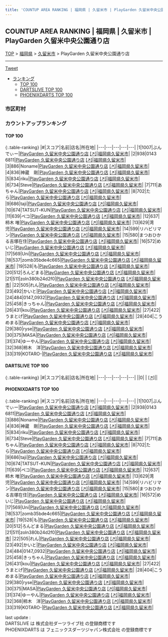 ```yaml
---
title: 'COUNTUP AREA RANKING | 福岡県 | 久留米市 | PlayGarden 久留米中央公園通り店'
---
```

## COUNTUP AREA RANKING | 福岡県 | 久留米市 | PlayGarden 久留米中央公園通り店

[TOP](/darts/rank/) > [福岡県](/darts/rank/福岡県/) > [久留米市](/darts/rank/福岡県/久留米市/) > PlayGarden 久留米中央公園通り店

___

<a href="https://twitter.com/share?ref_src=twsrc%5Etfw" data-text="COUNTUP AREA RANKING | 福岡県久留米市PlayGarden 久留米中央公園通り店" class="twitter-share-button" data-hashtags="DARTSLIVE,PHOENIXDARTS,darts,ダーツ" data-show-count="false">Tweet</a>

* [ランキング](#カウントアップランキング)
    * [TOP 100](#top-100)
    * [DARTSLIVE TOP 100](#dartslive-top-100)
    * [PHOENIXDARTS TOP 100](#phoenixdarts-top-100)

### 市区町村

<ul>

</ul>

### カウントアップランキング

#### TOP 100



{:.table-ranking}
|#|スコア|名前|店名|所在地|
|---|---|---|---|---|
|1|1007|<span class="rank-name-pd">ぶんでぃー</span>|<a href="/darts/rank/shops/84932.html">PlayGarden 久留米中央公園通り店</a> <a href="https://vs.phoenixdarts.com/jp/shop/shopDetailInfo/s_84932?s_seq=84932">[↗]</a>|<a href="/darts/rank/福岡県/久留米市">福岡県久留米市</a>|
|2|938|<span class="rank-name-pd">0143 6811</span>|<a href="/darts/rank/shops/84932.html">PlayGarden 久留米中央公園通り店</a> <a href="https://vs.phoenixdarts.com/jp/shop/shopDetailInfo/s_84932?s_seq=84932">[↗]</a>|<a href="/darts/rank/福岡県/久留米市">福岡県久留米市</a>|
|3|886|<span class="rank-name-pd">Noname</span>|<a href="/darts/rank/shops/84932.html">PlayGarden 久留米中央公園通り店</a> <a href="https://vs.phoenixdarts.com/jp/shop/shopDetailInfo/s_84932?s_seq=84932">[↗]</a>|<a href="/darts/rank/福岡県/久留米市">福岡県久留米市</a>|
|4|836|<span class="rank-name-pd">神蔵　剛</span>|<a href="/darts/rank/shops/84932.html">PlayGarden 久留米中央公園通り店</a> <a href="https://vs.phoenixdarts.com/jp/shop/shopDetailInfo/s_84932?s_seq=84932">[↗]</a>|<a href="/darts/rank/福岡県/久留米市">福岡県久留米市</a>|
|5|834|<span class="rank-name-pd">riku</span>|<a href="/darts/rank/shops/84932.html">PlayGarden 久留米中央公園通り店</a> <a href="https://vs.phoenixdarts.com/jp/shop/shopDetailInfo/s_84932?s_seq=84932">[↗]</a>|<a href="/darts/rank/福岡県/久留米市">福岡県久留米市</a>|
|6|734|<span class="rank-name-pd">Steve</span>|<a href="/darts/rank/shops/84932.html">PlayGarden 久留米中央公園通り店</a> <a href="https://vs.phoenixdarts.com/jp/shop/shopDetailInfo/s_84932?s_seq=84932">[↗]</a>|<a href="/darts/rank/福岡県/久留米市">福岡県久留米市</a>|
|7|711|<span class="rank-name-pd">あちゃん</span>|<a href="/darts/rank/shops/84932.html">PlayGarden 久留米中央公園通り店</a> <a href="https://vs.phoenixdarts.com/jp/shop/shopDetailInfo/s_84932?s_seq=84932">[↗]</a>|<a href="/darts/rank/福岡県/久留米市">福岡県久留米市</a>|
|8|702|<span class="rank-name-pd">たら</span>|<a href="/darts/rank/shops/84932.html">PlayGarden 久留米中央公園通り店</a> <a href="https://vs.phoenixdarts.com/jp/shop/shopDetailInfo/s_84932?s_seq=84932">[↗]</a>|<a href="/darts/rank/福岡県/久留米市">福岡県久留米市</a>|
|9|686|<span class="rank-name-pd">taji</span>|<a href="/darts/rank/shops/84932.html">PlayGarden 久留米中央公園通り店</a> <a href="https://vs.phoenixdarts.com/jp/shop/shopDetailInfo/s_84932?s_seq=84932">[↗]</a>|<a href="/darts/rank/福岡県/久留米市">福岡県久留米市</a>|
|10|674|<span class="rank-name-pd">TATSUTｰKUN</span>|<a href="/darts/rank/shops/84932.html">PlayGarden 久留米中央公園通り店</a> <a href="https://vs.phoenixdarts.com/jp/shop/shopDetailInfo/s_84932?s_seq=84932">[↗]</a>|<a href="/darts/rank/福岡県/久留米市">福岡県久留米市</a>|
|11|639|<span class="rank-name-pd">ペコ</span>|<a href="/darts/rank/shops/84932.html">PlayGarden 久留米中央公園通り店</a> <a href="https://vs.phoenixdarts.com/jp/shop/shopDetailInfo/s_84932?s_seq=84932">[↗]</a>|<a href="/darts/rank/福岡県/久留米市">福岡県久留米市</a>|
|12|637|<span class="rank-name-pd"><span class="pro-icon-pd"></span>柿木 唯</span>|<a href="/darts/rank/shops/84932.html">PlayGarden 久留米中央公園通り店</a> <a href="https://vs.phoenixdarts.com/jp/shop/shopDetailInfo/s_84932?s_seq=84932">[↗]</a>|<a href="/darts/rank/福岡県/久留米市">福岡県久留米市</a>|
|13|629|<span class="rank-name-pd">湾児</span>|<a href="/darts/rank/shops/84932.html">PlayGarden 久留米中央公園通り店</a> <a href="https://vs.phoenixdarts.com/jp/shop/shopDetailInfo/s_84932?s_seq=84932">[↗]</a>|<a href="/darts/rank/福岡県/久留米市">福岡県久留米市</a>|
|14|599|<span class="rank-name-pd">リハビリマン</span>|<a href="/darts/rank/shops/84932.html">PlayGarden 久留米中央公園通り店</a> <a href="https://vs.phoenixdarts.com/jp/shop/shopDetailInfo/s_84932?s_seq=84932">[↗]</a>|<a href="/darts/rank/福岡県/久留米市">福岡県久留米市</a>|
|15|580|<span class="rank-name-pd">まつおひかる吉塚在住</span>|<a href="/darts/rank/shops/84932.html">PlayGarden 久留米中央公園通り店</a> <a href="https://vs.phoenixdarts.com/jp/shop/shopDetailInfo/s_84932?s_seq=84932">[↗]</a>|<a href="/darts/rank/福岡県/久留米市">福岡県久留米市</a>|
|16|572|<span class="rank-name-pd">めいじ</span>|<a href="/darts/rank/shops/84932.html">PlayGarden 久留米中央公園通り店</a> <a href="https://vs.phoenixdarts.com/jp/shop/shopDetailInfo/s_84932?s_seq=84932">[↗]</a>|<a href="/darts/rank/福岡県/久留米市">福岡県久留米市</a>|
|17|569|<span class="rank-name-pd">Uni</span>|<a href="/darts/rank/shops/84932.html">PlayGarden 久留米中央公園通り店</a> <a href="https://vs.phoenixdarts.com/jp/shop/shopDetailInfo/s_84932?s_seq=84932">[↗]</a>|<a href="/darts/rank/福岡県/久留米市">福岡県久留米市</a>|
|18|537|<span class="rank-name-pd">zomb35bde4c665</span>|<a href="/darts/rank/shops/84932.html">PlayGarden 久留米中央公園通り店</a> <a href="https://vs.phoenixdarts.com/jp/shop/shopDetailInfo/s_84932?s_seq=84932">[↗]</a>|<a href="/darts/rank/福岡県/久留米市">福岡県久留米市</a>|
|19|528|<span class="rank-name-pd">も</span>|<a href="/darts/rank/shops/84932.html">PlayGarden 久留米中央公園通り店</a> <a href="https://vs.phoenixdarts.com/jp/shop/shopDetailInfo/s_84932?s_seq=84932">[↗]</a>|<a href="/darts/rank/福岡県/久留米市">福岡県久留米市</a>|
|20|512|<span class="rank-name-pd">ろんどまる</span>|<a href="/darts/rank/shops/84932.html">PlayGarden 久留米中央公園通り店</a> <a href="https://vs.phoenixdarts.com/jp/shop/shopDetailInfo/s_84932?s_seq=84932">[↗]</a>|<a href="/darts/rank/福岡県/久留米市">福岡県久留米市</a>|
|21|511|<span class="rank-name-pd">zoln380b24d2f0</span>|<a href="/darts/rank/shops/84932.html">PlayGarden 久留米中央公園通り店</a> <a href="https://vs.phoenixdarts.com/jp/shop/shopDetailInfo/s_84932?s_seq=84932">[↗]</a>|<a href="/darts/rank/福岡県/久留米市">福岡県久留米市</a>|
|22|505|<span class="rank-name-pd">れん</span>|<a href="/darts/rank/shops/84932.html">PlayGarden 久留米中央公園通り店</a> <a href="https://vs.phoenixdarts.com/jp/shop/shopDetailInfo/s_84932?s_seq=84932">[↗]</a>|<a href="/darts/rank/福岡県/久留米市">福岡県久留米市</a>|
|23|492|<span class="rank-name-pd">かいと</span>|<a href="/darts/rank/shops/84932.html">PlayGarden 久留米中央公園通り店</a> <a href="https://vs.phoenixdarts.com/jp/shop/shopDetailInfo/s_84932?s_seq=84932">[↗]</a>|<a href="/darts/rank/福岡県/久留米市">福岡県久留米市</a>|
|24|484|<span class="rank-name-pd">0147_0932</span>|<a href="/darts/rank/shops/84932.html">PlayGarden 久留米中央公園通り店</a> <a href="https://vs.phoenixdarts.com/jp/shop/shopDetailInfo/s_84932?s_seq=84932">[↗]</a>|<a href="/darts/rank/福岡県/久留米市">福岡県久留米市</a>|
|25|458|<span class="rank-name-pd">きっちゃん</span>|<a href="/darts/rank/shops/84932.html">PlayGarden 久留米中央公園通り店</a> <a href="https://vs.phoenixdarts.com/jp/shop/shopDetailInfo/s_84932?s_seq=84932">[↗]</a>|<a href="/darts/rank/福岡県/久留米市">福岡県久留米市</a>|
|26|431|<span class="rank-name-pd">kou</span>|<a href="/darts/rank/shops/84932.html">PlayGarden 久留米中央公園通り店</a> <a href="https://vs.phoenixdarts.com/jp/shop/shopDetailInfo/s_84932?s_seq=84932">[↗]</a>|<a href="/darts/rank/福岡県/久留米市">福岡県久留米市</a>|
|27|422|<span class="rank-name-pd">うまとげ</span>|<a href="/darts/rank/shops/84932.html">PlayGarden 久留米中央公園通り店</a> <a href="https://vs.phoenixdarts.com/jp/shop/shopDetailInfo/s_84932?s_seq=84932">[↗]</a>|<a href="/darts/rank/福岡県/久留米市">福岡県久留米市</a>|
|28|404|<span class="rank-name-pd">こうめまる</span>|<a href="/darts/rank/shops/84932.html">PlayGarden 久留米中央公園通り店</a> <a href="https://vs.phoenixdarts.com/jp/shop/shopDetailInfo/s_84932?s_seq=84932">[↗]</a>|<a href="/darts/rank/福岡県/久留米市">福岡県久留米市</a>|
|29|380|<span class="rank-name-pd">ryse</span>|<a href="/darts/rank/shops/84932.html">PlayGarden 久留米中央公園通り店</a> <a href="https://vs.phoenixdarts.com/jp/shop/shopDetailInfo/s_84932?s_seq=84932">[↗]</a>|<a href="/darts/rank/福岡県/久留米市">福岡県久留米市</a>|
|30|375|<span class="rank-name-pd">MASA</span>|<a href="/darts/rank/shops/84932.html">PlayGarden 久留米中央公園通り店</a> <a href="https://vs.phoenixdarts.com/jp/shop/shopDetailInfo/s_84932?s_seq=84932">[↗]</a>|<a href="/darts/rank/福岡県/久留米市">福岡県久留米市</a>|
|31|374|<span class="rank-name-pd">ゆーやん</span>|<a href="/darts/rank/shops/84932.html">PlayGarden 久留米中央公園通り店</a> <a href="https://vs.phoenixdarts.com/jp/shop/shopDetailInfo/s_84932?s_seq=84932">[↗]</a>|<a href="/darts/rank/福岡県/久留米市">福岡県久留米市</a>|
|32|368|<span class="rank-name-pd">柿木　洋</span>|<a href="/darts/rank/shops/84932.html">PlayGarden 久留米中央公園通り店</a> <a href="https://vs.phoenixdarts.com/jp/shop/shopDetailInfo/s_84932?s_seq=84932">[↗]</a>|<a href="/darts/rank/福岡県/久留米市">福岡県久留米市</a>|
|33|319|<span class="rank-name-pd">KOTARO-</span>|<a href="/darts/rank/shops/84932.html">PlayGarden 久留米中央公園通り店</a> <a href="https://vs.phoenixdarts.com/jp/shop/shopDetailInfo/s_84932?s_seq=84932">[↗]</a>|<a href="/darts/rank/福岡県/久留米市">福岡県久留米市</a>|


#### DARTSLIVE TOP 100



{:.table-ranking}
|#|スコア|名前|店名|所在地|
|---|---|---|---|---|
||0|<span class="rank-name-dl"> </span>|<a href="/darts/rank/shops/.html"></a> <a href="">[↗]</a>|<a href="/darts/rank//"></a>|


#### PHOENIXDARTS TOP 100



{:.table-ranking}
|#|スコア|名前|店名|所在地|
|---|---|---|---|---|
|1|1007|<span class="rank-name-pd">ぶんでぃー</span>|<a href="/darts/rank/shops/84932.html">PlayGarden 久留米中央公園通り店</a> <a href="https://vs.phoenixdarts.com/jp/shop/shopDetailInfo/s_84932?s_seq=84932">[↗]</a>|<a href="/darts/rank/福岡県/久留米市">福岡県久留米市</a>|
|2|938|<span class="rank-name-pd">0143 6811</span>|<a href="/darts/rank/shops/84932.html">PlayGarden 久留米中央公園通り店</a> <a href="https://vs.phoenixdarts.com/jp/shop/shopDetailInfo/s_84932?s_seq=84932">[↗]</a>|<a href="/darts/rank/福岡県/久留米市">福岡県久留米市</a>|
|3|886|<span class="rank-name-pd">Noname</span>|<a href="/darts/rank/shops/84932.html">PlayGarden 久留米中央公園通り店</a> <a href="https://vs.phoenixdarts.com/jp/shop/shopDetailInfo/s_84932?s_seq=84932">[↗]</a>|<a href="/darts/rank/福岡県/久留米市">福岡県久留米市</a>|
|4|836|<span class="rank-name-pd">神蔵　剛</span>|<a href="/darts/rank/shops/84932.html">PlayGarden 久留米中央公園通り店</a> <a href="https://vs.phoenixdarts.com/jp/shop/shopDetailInfo/s_84932?s_seq=84932">[↗]</a>|<a href="/darts/rank/福岡県/久留米市">福岡県久留米市</a>|
|5|834|<span class="rank-name-pd">riku</span>|<a href="/darts/rank/shops/84932.html">PlayGarden 久留米中央公園通り店</a> <a href="https://vs.phoenixdarts.com/jp/shop/shopDetailInfo/s_84932?s_seq=84932">[↗]</a>|<a href="/darts/rank/福岡県/久留米市">福岡県久留米市</a>|
|6|734|<span class="rank-name-pd">Steve</span>|<a href="/darts/rank/shops/84932.html">PlayGarden 久留米中央公園通り店</a> <a href="https://vs.phoenixdarts.com/jp/shop/shopDetailInfo/s_84932?s_seq=84932">[↗]</a>|<a href="/darts/rank/福岡県/久留米市">福岡県久留米市</a>|
|7|711|<span class="rank-name-pd">あちゃん</span>|<a href="/darts/rank/shops/84932.html">PlayGarden 久留米中央公園通り店</a> <a href="https://vs.phoenixdarts.com/jp/shop/shopDetailInfo/s_84932?s_seq=84932">[↗]</a>|<a href="/darts/rank/福岡県/久留米市">福岡県久留米市</a>|
|8|702|<span class="rank-name-pd">たら</span>|<a href="/darts/rank/shops/84932.html">PlayGarden 久留米中央公園通り店</a> <a href="https://vs.phoenixdarts.com/jp/shop/shopDetailInfo/s_84932?s_seq=84932">[↗]</a>|<a href="/darts/rank/福岡県/久留米市">福岡県久留米市</a>|
|9|686|<span class="rank-name-pd">taji</span>|<a href="/darts/rank/shops/84932.html">PlayGarden 久留米中央公園通り店</a> <a href="https://vs.phoenixdarts.com/jp/shop/shopDetailInfo/s_84932?s_seq=84932">[↗]</a>|<a href="/darts/rank/福岡県/久留米市">福岡県久留米市</a>|
|10|674|<span class="rank-name-pd">TATSUTｰKUN</span>|<a href="/darts/rank/shops/84932.html">PlayGarden 久留米中央公園通り店</a> <a href="https://vs.phoenixdarts.com/jp/shop/shopDetailInfo/s_84932?s_seq=84932">[↗]</a>|<a href="/darts/rank/福岡県/久留米市">福岡県久留米市</a>|
|11|639|<span class="rank-name-pd">ペコ</span>|<a href="/darts/rank/shops/84932.html">PlayGarden 久留米中央公園通り店</a> <a href="https://vs.phoenixdarts.com/jp/shop/shopDetailInfo/s_84932?s_seq=84932">[↗]</a>|<a href="/darts/rank/福岡県/久留米市">福岡県久留米市</a>|
|12|637|<span class="rank-name-pd"><span class="pro-icon-pd"></span>柿木 唯</span>|<a href="/darts/rank/shops/84932.html">PlayGarden 久留米中央公園通り店</a> <a href="https://vs.phoenixdarts.com/jp/shop/shopDetailInfo/s_84932?s_seq=84932">[↗]</a>|<a href="/darts/rank/福岡県/久留米市">福岡県久留米市</a>|
|13|629|<span class="rank-name-pd">湾児</span>|<a href="/darts/rank/shops/84932.html">PlayGarden 久留米中央公園通り店</a> <a href="https://vs.phoenixdarts.com/jp/shop/shopDetailInfo/s_84932?s_seq=84932">[↗]</a>|<a href="/darts/rank/福岡県/久留米市">福岡県久留米市</a>|
|14|599|<span class="rank-name-pd">リハビリマン</span>|<a href="/darts/rank/shops/84932.html">PlayGarden 久留米中央公園通り店</a> <a href="https://vs.phoenixdarts.com/jp/shop/shopDetailInfo/s_84932?s_seq=84932">[↗]</a>|<a href="/darts/rank/福岡県/久留米市">福岡県久留米市</a>|
|15|580|<span class="rank-name-pd">まつおひかる吉塚在住</span>|<a href="/darts/rank/shops/84932.html">PlayGarden 久留米中央公園通り店</a> <a href="https://vs.phoenixdarts.com/jp/shop/shopDetailInfo/s_84932?s_seq=84932">[↗]</a>|<a href="/darts/rank/福岡県/久留米市">福岡県久留米市</a>|
|16|572|<span class="rank-name-pd">めいじ</span>|<a href="/darts/rank/shops/84932.html">PlayGarden 久留米中央公園通り店</a> <a href="https://vs.phoenixdarts.com/jp/shop/shopDetailInfo/s_84932?s_seq=84932">[↗]</a>|<a href="/darts/rank/福岡県/久留米市">福岡県久留米市</a>|
|17|569|<span class="rank-name-pd">Uni</span>|<a href="/darts/rank/shops/84932.html">PlayGarden 久留米中央公園通り店</a> <a href="https://vs.phoenixdarts.com/jp/shop/shopDetailInfo/s_84932?s_seq=84932">[↗]</a>|<a href="/darts/rank/福岡県/久留米市">福岡県久留米市</a>|
|18|537|<span class="rank-name-pd">zomb35bde4c665</span>|<a href="/darts/rank/shops/84932.html">PlayGarden 久留米中央公園通り店</a> <a href="https://vs.phoenixdarts.com/jp/shop/shopDetailInfo/s_84932?s_seq=84932">[↗]</a>|<a href="/darts/rank/福岡県/久留米市">福岡県久留米市</a>|
|19|528|<span class="rank-name-pd">も</span>|<a href="/darts/rank/shops/84932.html">PlayGarden 久留米中央公園通り店</a> <a href="https://vs.phoenixdarts.com/jp/shop/shopDetailInfo/s_84932?s_seq=84932">[↗]</a>|<a href="/darts/rank/福岡県/久留米市">福岡県久留米市</a>|
|20|512|<span class="rank-name-pd">ろんどまる</span>|<a href="/darts/rank/shops/84932.html">PlayGarden 久留米中央公園通り店</a> <a href="https://vs.phoenixdarts.com/jp/shop/shopDetailInfo/s_84932?s_seq=84932">[↗]</a>|<a href="/darts/rank/福岡県/久留米市">福岡県久留米市</a>|
|21|511|<span class="rank-name-pd">zoln380b24d2f0</span>|<a href="/darts/rank/shops/84932.html">PlayGarden 久留米中央公園通り店</a> <a href="https://vs.phoenixdarts.com/jp/shop/shopDetailInfo/s_84932?s_seq=84932">[↗]</a>|<a href="/darts/rank/福岡県/久留米市">福岡県久留米市</a>|
|22|505|<span class="rank-name-pd">れん</span>|<a href="/darts/rank/shops/84932.html">PlayGarden 久留米中央公園通り店</a> <a href="https://vs.phoenixdarts.com/jp/shop/shopDetailInfo/s_84932?s_seq=84932">[↗]</a>|<a href="/darts/rank/福岡県/久留米市">福岡県久留米市</a>|
|23|492|<span class="rank-name-pd">かいと</span>|<a href="/darts/rank/shops/84932.html">PlayGarden 久留米中央公園通り店</a> <a href="https://vs.phoenixdarts.com/jp/shop/shopDetailInfo/s_84932?s_seq=84932">[↗]</a>|<a href="/darts/rank/福岡県/久留米市">福岡県久留米市</a>|
|24|484|<span class="rank-name-pd">0147_0932</span>|<a href="/darts/rank/shops/84932.html">PlayGarden 久留米中央公園通り店</a> <a href="https://vs.phoenixdarts.com/jp/shop/shopDetailInfo/s_84932?s_seq=84932">[↗]</a>|<a href="/darts/rank/福岡県/久留米市">福岡県久留米市</a>|
|25|458|<span class="rank-name-pd">きっちゃん</span>|<a href="/darts/rank/shops/84932.html">PlayGarden 久留米中央公園通り店</a> <a href="https://vs.phoenixdarts.com/jp/shop/shopDetailInfo/s_84932?s_seq=84932">[↗]</a>|<a href="/darts/rank/福岡県/久留米市">福岡県久留米市</a>|
|26|431|<span class="rank-name-pd">kou</span>|<a href="/darts/rank/shops/84932.html">PlayGarden 久留米中央公園通り店</a> <a href="https://vs.phoenixdarts.com/jp/shop/shopDetailInfo/s_84932?s_seq=84932">[↗]</a>|<a href="/darts/rank/福岡県/久留米市">福岡県久留米市</a>|
|27|422|<span class="rank-name-pd">うまとげ</span>|<a href="/darts/rank/shops/84932.html">PlayGarden 久留米中央公園通り店</a> <a href="https://vs.phoenixdarts.com/jp/shop/shopDetailInfo/s_84932?s_seq=84932">[↗]</a>|<a href="/darts/rank/福岡県/久留米市">福岡県久留米市</a>|
|28|404|<span class="rank-name-pd">こうめまる</span>|<a href="/darts/rank/shops/84932.html">PlayGarden 久留米中央公園通り店</a> <a href="https://vs.phoenixdarts.com/jp/shop/shopDetailInfo/s_84932?s_seq=84932">[↗]</a>|<a href="/darts/rank/福岡県/久留米市">福岡県久留米市</a>|
|29|380|<span class="rank-name-pd">ryse</span>|<a href="/darts/rank/shops/84932.html">PlayGarden 久留米中央公園通り店</a> <a href="https://vs.phoenixdarts.com/jp/shop/shopDetailInfo/s_84932?s_seq=84932">[↗]</a>|<a href="/darts/rank/福岡県/久留米市">福岡県久留米市</a>|
|30|375|<span class="rank-name-pd">MASA</span>|<a href="/darts/rank/shops/84932.html">PlayGarden 久留米中央公園通り店</a> <a href="https://vs.phoenixdarts.com/jp/shop/shopDetailInfo/s_84932?s_seq=84932">[↗]</a>|<a href="/darts/rank/福岡県/久留米市">福岡県久留米市</a>|
|31|374|<span class="rank-name-pd">ゆーやん</span>|<a href="/darts/rank/shops/84932.html">PlayGarden 久留米中央公園通り店</a> <a href="https://vs.phoenixdarts.com/jp/shop/shopDetailInfo/s_84932?s_seq=84932">[↗]</a>|<a href="/darts/rank/福岡県/久留米市">福岡県久留米市</a>|
|32|368|<span class="rank-name-pd">柿木　洋</span>|<a href="/darts/rank/shops/84932.html">PlayGarden 久留米中央公園通り店</a> <a href="https://vs.phoenixdarts.com/jp/shop/shopDetailInfo/s_84932?s_seq=84932">[↗]</a>|<a href="/darts/rank/福岡県/久留米市">福岡県久留米市</a>|
|33|319|<span class="rank-name-pd">KOTARO-</span>|<a href="/darts/rank/shops/84932.html">PlayGarden 久留米中央公園通り店</a> <a href="https://vs.phoenixdarts.com/jp/shop/shopDetailInfo/s_84932?s_seq=84932">[↗]</a>|<a href="/darts/rank/福岡県/久留米市">福岡県久留米市</a>|


<div class="footer border-top border-gray-light mt-5 pt-3 text-right text-gray">
    last update : <span style="font-weight: italic" id="foot_last_modified"></span><br />
    DARTSLIVE は 株式会社ダーツライブ社 の登録商標です<br />
    PHOENIXDARTS は フェニックスダーツジャパン株式会社 の登録商標です<br />
</div>

<script src="https://cdnjs.cloudflare.com/ajax/libs/jquery.tablesorter/2.31.3/js/jquery.tablesorter.min.js" integrity="sha512-qzgd5cYSZcosqpzpn7zF2ZId8f/8CHmFKZ8j7mU4OUXTNRd5g+ZHBPsgKEwoqxCtdQvExE5LprwwPAgoicguNg==" crossorigin="anonymous" referrerpolicy="no-referrer"></script>
<link rel="stylesheet" href="https://cdnjs.cloudflare.com/ajax/libs/jquery.tablesorter/2.31.3/css/theme.default.min.css" integrity="sha512-wghhOJkjQX0Lh3NSWvNKeZ0ZpNn+SPVXX1Qyc9OCaogADktxrBiBdKGDoqVUOyhStvMBmJQ8ZdMHiR3wuEq8+w==" crossorigin="anonymous" referrerpolicy="no-referrer" />
<script>
$(function() {
    $(".table-ranking").tablesorter({sortList:[[0, 0]]});
    $("#foot_last_modified").text(formatDate(new Date(document.lastModified), 'yyyy-MM-dd HH:mm:ss'));
});
</script>

<script async src="https://platform.twitter.com/widgets.js" charset="utf-8"></script>